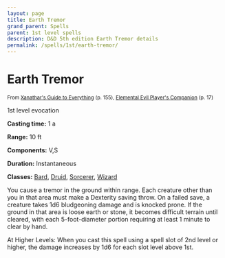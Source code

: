```yaml
---
layout: page
title: Earth Tremor
grand_parent: Spells
parent: 1st level spells 
description: D&D 5th edition Earth Tremor details
permalink: /spells/1st/earth-tremor/
---
```


# Earth Tremor

<small>From <a target="_blank" href="https://dnd.wizards.com/products/tabletop-games/rpg-products/xanathars-guide-everything">Xanathar's Guide to Everything</a> (p. 155), <a target="_blank" href="https://dnd.wizards.com/products/tabletop-games/rpg-products/player%E2%80%99s-companion">Elemental Evil Player's Companion</a> (p. 17)</small>


1st level evocation

**Casting time:** 1 a

**Range:** 10 ft

**Components:** V,S 

**Duration:** Instantaneous

**Classes:** [Bard](/classes/bard/), [Druid](/classes/druid/), [Sorcerer](/classes/sorcerer/), [Wizard](/classes/wizard/)

You cause a tremor in the ground within range. Each creature other than you in that area must make a Dexterity saving throw. On a failed save, a creature takes 1d6 bludgeoning damage and is knocked prone. If the ground in that area is loose earth or stone, it becomes difficult terrain until cleared, with each 5-foot-diameter portion requiring at least 1 minute to clear by hand.

   At Higher Levels: When you cast this spell using a spell slot of 2nd level or higher, the damage increases by 1d6 for each slot level above 1st.
